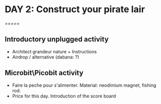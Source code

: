 
# DAY 2: Construct your pirate lair
=====
## Introductory unplugged activity 
* Architect grandeur nature + Instructions
* Airdrop / alternative (dabana: ?)

## Microbit\Picobit activity
* Faire la peche pour s'alimenter. Material: neodimium magnet, fishing rod.
* Price for this day. Introduction of the score board
